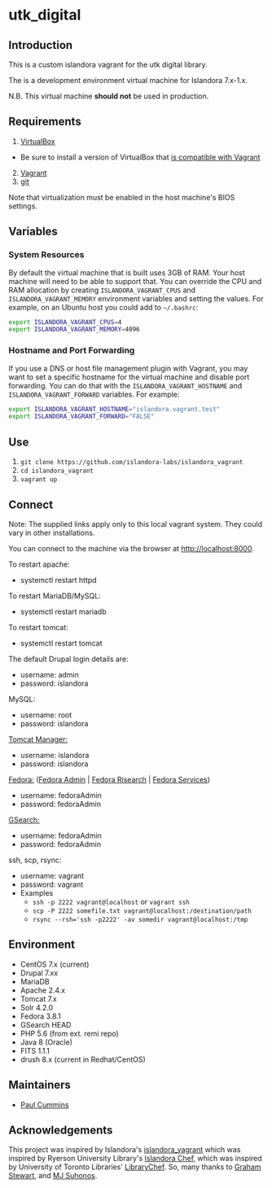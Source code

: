 # utk_digital

## Introduction
 This is a custom islandora vagrant for the utk digital library.
 
The is a development environment virtual machine for Islandora 7.x-1.x.

N.B. This virtual machine **should not** be used in production.

## Requirements

1. [VirtualBox](https://www.virtualbox.org/)
  * Be sure to install a version of VirtualBox that [is compatible with Vagrant](https://www.vagrantup.com/docs/virtualbox/)
2. [Vagrant](http://www.vagrantup.com)
3. [git](https://git-scm.com/)

Note that virtualization must be enabled in the host machine's BIOS settings.

## Variables

### System Resources

By default the virtual machine that is built uses 3GB of RAM. Your host machine will need to be able to support that. You can override the CPU and RAM allocation by creating `ISLANDORA_VAGRANT_CPUS` and `ISLANDORA_VAGRANT_MEMORY` environment variables and setting the values. For example, on an Ubuntu host you could add to `~/.bashrc`:

```bash
export ISLANDORA_VAGRANT_CPUS=4
export ISLANDORA_VAGRANT_MEMORY=4096
```
### Hostname and Port Forwarding

If you use a DNS or host file management plugin with Vagrant,  you may want to set a specific hostname for the virtual machine and disable port forwarding. You can do that with the `ISLANDORA_VAGRANT_HOSTNAME` and `ISLANDORA_VAGRANT_FORWARD` variables. For example:

```bash
export ISLANDORA_VAGRANT_HOSTNAME="islandora.vagrant.test"
export ISLANDORA_VAGRANT_FORWARD="FALSE"
```

## Use

1. `git clone https://github.com/islandora-labs/islandora_vagrant`
2. `cd islandora_vagrant`
3. `vagrant up`

## Connect
Note: The supplied links apply only to this local vagrant system. They could vary in other installations. 

You can connect to the machine via the browser at [http://localhost:8000](http://localhost:8000).

To restart apache:
  - systemctl restart httpd
  
To restart MariaDB/MySQL:
  - systemctl restart mariadb
  
To restart tomcat:
  - systemctl restart tomcat

The default Drupal login details are:
  - username: admin
  - password: islandora

MySQL:
  - username: root
  - password: islandora

[Tomcat Manager:](http://localhost:8080/manager)
  - username: islandora
  - password: islandora

[Fedora:](http://localhost:8080/fedora/) ([Fedora Admin](http://localhost:8080/fedora/admin) | [Fedora Risearch](http://localhost:8080/fedora/risearch) | [Fedora Services](http://localhost:8080/fedora/services/))
  - username: fedoraAdmin
  - password: fedoraAdmin

[GSearch:](http://localhost:8080/fedoragsearch/rest)
  - username: fedoraAdmin
  - password: fedoraAdmin

ssh, scp, rsync:
  - username: vagrant
  - password: vagrant
  - Examples
    - `ssh -p 2222 vagrant@localhost` or `vagrant ssh`
    - `scp -P 2222 somefile.txt vagrant@localhost:/destination/path`
    - `rsync --rsh='ssh -p2222' -av somedir vagrant@localhost:/tmp`
    
## Environment

- CentOS 7.x (current)
- Drupal 7.xx 
- MariaDB
- Apache 2.4.x
- Tomcat 7.x
- Solr 4.2.0
- Fedora 3.8.1
- GSearch HEAD
- PHP 5.6 (from ext. remi repo)
- Java 8 (Oracle)
- FITS 1.1.1
- drush 8.x (current in Redhat/CentOS)

## Maintainers

* [Paul Cummins](https://github.com/pc37utn)

## Acknowledgements

This project was inspired by Islandora's [islandora_vagrant](https://github.com/Islandora-Labs/islandora_vagrant) which was inspired by Ryerson University Library's [Islandora Chef](https://github.com/ryersonlibrary/islandora_chef), which was inspired by University of Toronto Libraries' [LibraryChef](https://github.com/utlib/chef-islandora). So, many thanks to [Graham Stewart](https://github.com/whitepine23), and [MJ Suhonos](http://github.com/mjsuhonos/).

